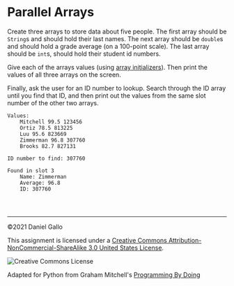 # Parallel Arrays


Create three arrays to store data about five people. The
first array should be `String`s and should hold
their last names. The next array should be `double`s
and should hold a grade average (on a 100-point scale). The last array
should be `int`s, should hold their student id
numbers.


Give each of the arrays values (using
[array initializers](giving-an-array-a-bunch-of-values-at-once.html)).
Then print the values of all three arrays on the screen.


Finally, ask the user for an ID number to lookup. Search through
the ID array until you find that ID, and then print out the values from
the same slot number of the other two arrays.



```
Values:
	Mitchell 99.5 123456
	Ortiz 78.5 813225
	Luu 95.6 823669
	Zimmerman 96.8 307760
	Brooks 82.7 827131
	
ID number to find: 307760

Found in slot 3
	Name: Zimmerman
	Average: 96.8
	ID: 307760

```


```



```



---


©2021 Daniel Gallo


This assignment is licensed under a
[Creative Commons Attribution-NonCommercial-ShareAlike 3.0 United States License](https://creativecommons.org/licenses/by-nc-sa/3.0/us/deed.en_US).  

![Creative Commons License](images/by-nc-sa.png)





Adapted for Python from Graham Mitchell's [Programming By Doing](https://programmingbydoing.com/)